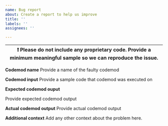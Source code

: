 ```yaml
---
name: Bug report
about: Create a report to help us improve
title: ''
labels: ''
assignees: ''

---
```


| :exclamation:  Please do not include any proprietary code. Provide a minimum meaningful sample so we can reproduce the issue.  |
|-----------------------------------------|

**Codemod name**
Provide a name of the faulty codemod

**Codemod input**
Provide a sample code that codemod was executed on

**Expected codemod ouput**

Provide expected codemod output

**Actual codemod output**
Provide actual codemod output

**Additional context**
Add any other context about the problem here.

